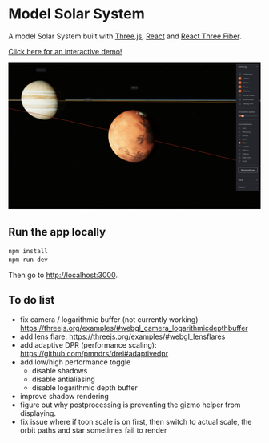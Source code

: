 # Model Solar System

A model Solar System built with [Three.js](https://threejs.org/), [React](https://reactjs.org/) and [React Three Fiber](https://docs.pmnd.rs/react-three-fiber/getting-started/introduction).

[Click here for an interactive demo!](https://model-solar-system.vercel.app/)

![Model Solar System screenshot](model-solar-system-screenshot.png)

## Run the app locally

```bash
npm install
npm run dev
```

Then go to <http://localhost:3000>.

## To do list

- fix camera / logarithmic buffer (not currently working) <https://threejs.org/examples/#webgl_camera_logarithmicdepthbuffer>
- add lens flare: <https://threejs.org/examples/#webgl_lensflares>
- add adaptive DPR (performance scaling): <https://github.com/pmndrs/drei#adaptivedpr>
- add low/high performance toggle
  - disable shadows
  - disable antialiasing
  - disable logarithmic depth buffer
- improve shadow rendering
- figure out why postprocessing is preventing the gizmo helper from displaying.
- fix issue where if toon scale is on first, then switch to actual scale, the orbit paths and star sometimes fail to render
